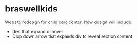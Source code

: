 # braswellkids
Website redesign for child care center. New design will include: 
- divs that expand onhover
- Drop down arrow that expands div to reveal section content
